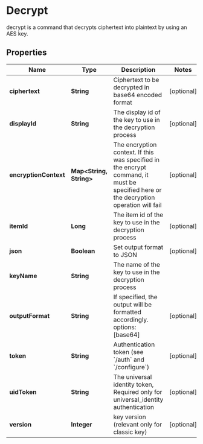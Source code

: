 

# Decrypt

decrypt is a command that decrypts ciphertext into plaintext by using an AES key.

## Properties

Name | Type | Description | Notes
------------ | ------------- | ------------- | -------------
**ciphertext** | **String** | Ciphertext to be decrypted in base64 encoded format |  [optional]
**displayId** | **String** | The display id of the key to use in the decryption process |  [optional]
**encryptionContext** | **Map&lt;String, String&gt;** | The encryption context. If this was specified in the encrypt command, it must be specified here or the decryption operation will fail |  [optional]
**itemId** | **Long** | The item id of the key to use in the decryption process |  [optional]
**json** | **Boolean** | Set output format to JSON |  [optional]
**keyName** | **String** | The name of the key to use in the decryption process | 
**outputFormat** | **String** | If specified, the output will be formatted accordingly. options: [base64] |  [optional]
**token** | **String** | Authentication token (see &#x60;/auth&#x60; and &#x60;/configure&#x60;) |  [optional]
**uidToken** | **String** | The universal identity token, Required only for universal_identity authentication |  [optional]
**version** | **Integer** | key version (relevant only for classic key) |  [optional]



